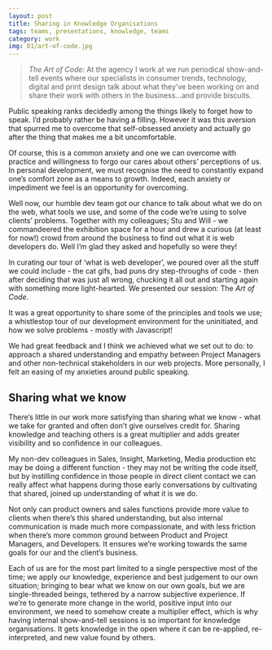 ```yaml
---
layout: post
title: Sharing in Knowledge Organisations
tags: teams, presentations, knowledge, teams
category: work
img: 01/art-of-code.jpg
---
```


> *The Art of Code*: At the agency I work at we run periodical show-and-tell events where our specialists in consumer trends, technology, digital and print design talk about what they’ve been working on and share their work with others in the business...and provide biscuits.

Public speaking ranks decidedly among the things likely to forget how to speak. I’d probably rather be having a filling. However it was this aversion that spurred me to overcome that self-obsessed anxiety and actually go after the thing that makes me a bit uncomfortable.

Of course, this is a common anxiety and one we can overcome with practice and willingness to forgo our cares about others’ perceptions of us. In personal development, we must recognise the need to constantly expand one’s comfort zone as a means to growth. Indeed, each anxiety or impediment we feel is an opportunity for overcoming.

Well now, our humble dev team got our chance to talk about what we do on the web, what tools we use, and some of the code we’re using to solve clients’ problems. Together with my colleagues; Stu and Will - we commandeered the exhibition space for a hour and drew a curious (at least for now!) crowd from around the business to find out what it is web developers do. Well I’m glad they asked and hopefully so were they!

In curating our tour of ‘what is web developer’, we poured over all the stuff we could include - the cat gifs, bad puns dry step-throughs of code - then after deciding that was just all wrong, chucking it all out and starting again with something more light-hearted. We presented our session: The *Art of Code.* 

It was a great opportunity to share some of the principles and tools we use; a whistlestop tour of our development environment for the uninitiated, and how we solve problems - mostly with Javascript!

We had great feedback and I think we achieved what we set out to do: to approach a shared understanding and empathy between Project Managers and other non-technical stakeholders in our web projects. More personally, I felt an easing of my anxieties around public speaking.

## Sharing what we know

There’s little in our work more satisfying than sharing what we know - what we take for granted and often don’t give ourselves credit for. Sharing knowledge and teaching others is a great multiplier and adds greater visibility and so confidence in our colleagues.

My non-dev colleagues in Sales, Insight, Marketing, Media production etc may be doing a different function - they may not be writing the code itself, but by instilling confidence in those people in direct client contact we can really affect what happens during those early conversations by cultivating that shared, joined up understanding of what it is we do.

Not only can product owners and sales functions provide more value to clients when there’s this shared understanding, but also internal communication is made much more compassionate, and with less friction when there’s more common ground between Product and Project Managers, and Developers. It ensures we’re working towards the same goals for our and the client’s business.

Each of us are for the most part limited to a single perspective most of the time; we apply our knowledge, experience and best judgement to our own situation; bringing to bear what we know on our own goals, but we are single-threaded beings, tethered by a narrow subjective experience. If we’re to generate more change in the world, positive input into our environment, we need to somehow create a multiplier effect, which is why having internal show-and-tell sessions is so important for knowledge organisations. It gets knowledge in the open where it can be re-applied, re-interpreted, and new value found by others.

